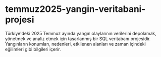 # temmuz2025-yangin-veritabani-projesi
Türkiye'deki 2025 Temmuz ayında yangın olaylarının verilerini depolamak, yönetmek ve analiz etmek için tasarlanmış bir SQL veritabanı projesidir. Yangınların konumları, nedenleri, etkilenen alanları ve zaman içindeki eğilimleri gibi bilgileri içerir.

